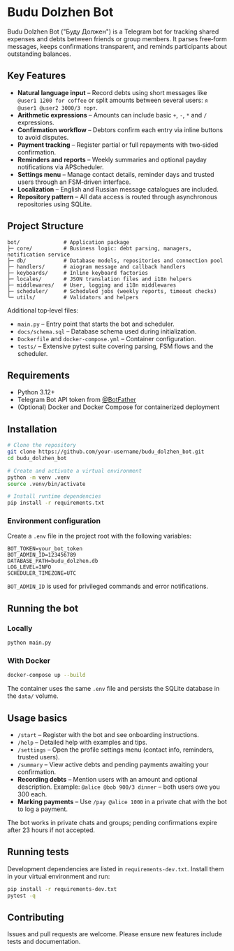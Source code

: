 # Budu Dolzhen Bot

Budu Dolzhen Bot ("Буду Должен") is a Telegram bot for tracking shared expenses and debts between friends or group members. It parses free‑form messages, keeps confirmations transparent, and reminds participants about outstanding balances.

## Key Features

- **Natural language input** – Record debts using short messages like `@user1 1200 for coffee` or split amounts between several users: `я @user1 @user2 3000/3 торт`.
- **Arithmetic expressions** – Amounts can include basic `+`, `-`, `*` and `/` expressions.
- **Confirmation workflow** – Debtors confirm each entry via inline buttons to avoid disputes.
- **Payment tracking** – Register partial or full repayments with two‑sided confirmation.
- **Reminders and reports** – Weekly summaries and optional payday notifications via APScheduler.
- **Settings menu** – Manage contact details, reminder days and trusted users through an FSM‑driven interface.
- **Localization** – English and Russian message catalogues are included.
- **Repository pattern** – All data access is routed through asynchronous repositories using SQLite.

## Project Structure

```
bot/              # Application package
├─ core/          # Business logic: debt parsing, managers, notification service
├─ db/            # Database models, repositories and connection pool
├─ handlers/      # aiogram message and callback handlers
├─ keyboards/     # Inline keyboard factories
├─ locales/       # JSON translation files and i18n helpers
├─ middlewares/   # User, logging and i18n middlewares
├─ scheduler/     # Scheduled jobs (weekly reports, timeout checks)
└─ utils/         # Validators and helpers
```
Additional top‑level files:

- `main.py` – Entry point that starts the bot and scheduler.
- `docs/schema.sql` – Database schema used during initialization.
- `Dockerfile` and `docker-compose.yml` – Container configuration.
- `tests/` – Extensive pytest suite covering parsing, FSM flows and the scheduler.

## Requirements

- Python 3.12+
- Telegram Bot API token from [@BotFather](https://t.me/BotFather)
- (Optional) Docker and Docker Compose for containerized deployment

## Installation

```bash
# Clone the repository
git clone https://github.com/your-username/budu_dolzhen_bot.git
cd budu_dolzhen_bot

# Create and activate a virtual environment
python -m venv .venv
source .venv/bin/activate

# Install runtime dependencies
pip install -r requirements.txt
```

### Environment configuration

Create a `.env` file in the project root with the following variables:

```
BOT_TOKEN=your_bot_token
BOT_ADMIN_ID=123456789
DATABASE_PATH=budu_dolzhen.db
LOG_LEVEL=INFO
SCHEDULER_TIMEZONE=UTC
```

`BOT_ADMIN_ID` is used for privileged commands and error notifications.

## Running the bot

### Locally

```bash
python main.py
```

### With Docker

```bash
docker-compose up --build
```

The container uses the same `.env` file and persists the SQLite database in the `data/` volume.

## Usage basics

- `/start` – Register with the bot and see onboarding instructions.
- `/help` – Detailed help with examples and tips.
- `/settings` – Open the profile settings menu (contact info, reminders, trusted users).
- `/summary` – View active debts and pending payments awaiting your confirmation.
- **Recording debts** – Mention users with an amount and optional description. Example:
  `@alice @bob 900/3 dinner` – both users owe you 300 each.
- **Marking payments** – Use `/pay @alice 1000` in a private chat with the bot to log a payment.

The bot works in private chats and groups; pending confirmations expire after 23 hours if not accepted.

## Running tests

Development dependencies are listed in `requirements-dev.txt`.
Install them in your virtual environment and run:

```bash
pip install -r requirements-dev.txt
pytest -q
```

## Contributing

Issues and pull requests are welcome. Please ensure new features include tests and documentation.
